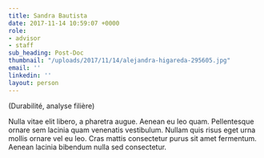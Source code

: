 ```yaml
---
title: Sandra Bautista
date: 2017-11-14 10:59:07 +0000
role:
- advisor
- staff
sub_heading: Post-Doc
thumbnail: "/uploads/2017/11/14/alejandra-higareda-295605.jpg"
email: ''
linkedin: ''
layout: person
---
```

\(Durabilité, analyse filière)

Nulla vitae elit libero, a pharetra augue. Aenean eu leo quam. Pellentesque ornare sem lacinia quam venenatis vestibulum. Nullam quis risus eget urna mollis ornare vel eu leo. Cras mattis consectetur purus sit amet fermentum. Aenean lacinia bibendum nulla sed consectetur.